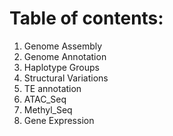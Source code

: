 # Table of contents: 
1) Genome Assembly
2) Genome Annotation
3) Haplotype Groups
4) Structural Variations
5) TE annotation
6) ATAC_Seq
7) Methyl_Seq
8) Gene Expression 

